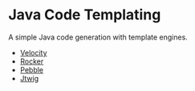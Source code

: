 # Java Code Templating

A simple Java code generation with template engines.

- [Velocity](http://velocity.apache.org/)
- [Rocker](https://github.com/fizzed/rocker/)
- [Pebble](http://www.mitchellbosecke.com/pebble/)
- [Jtwig](http://jtwig.org/)

